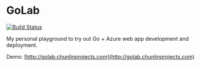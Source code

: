 # GoLab

[![Build Status](https://dev.azure.com/chunlingolab/GoLab/_apis/build/status/goh-chunlin.GoLab?branchName=master)](https://dev.azure.com/chunlingolab/GoLab/_build/latest?definitionId=6&branchName=master)

My personal playground to try out Go + Azure web app development and deployment.

Demo: [http://golab.chunlinprojects.com](http://golab.chunlinprojects.com)
